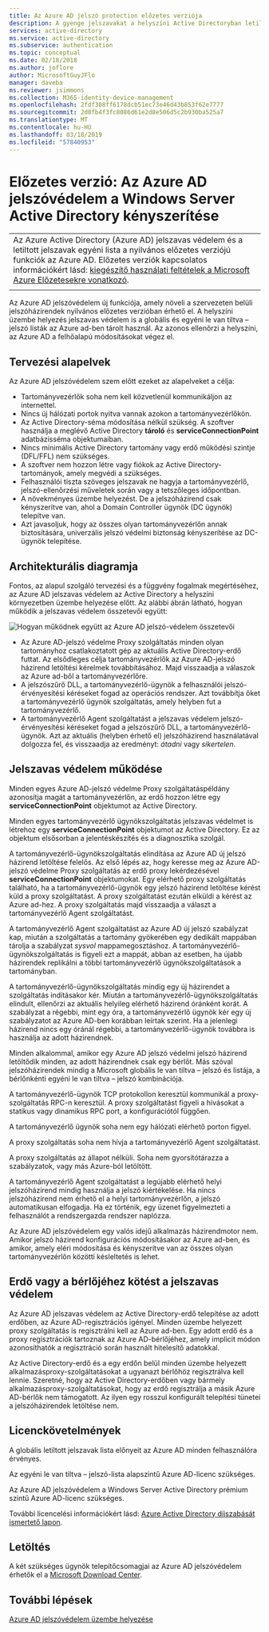 ```yaml
---
title: Az Azure AD jelszó protection előzetes verziója
description: A gyenge jelszavakat a helyszíni Active Directoryban letiltása az Azure AD jelszó protection előzetes verziója
services: active-directory
ms.service: active-directory
ms.subservice: authentication
ms.topic: conceptual
ms.date: 02/18/2018
ms.author: joflore
author: MicrosoftGuyJFlo
manager: daveba
ms.reviewer: jsimmons
ms.collection: M365-identity-device-management
ms.openlocfilehash: 2fdf308ff6178dcb51ec73e46d43b853f62e7777
ms.sourcegitcommit: 2d0fb4f3fc8086d61e2d8e506d5c2b930ba525a7
ms.translationtype: MT
ms.contentlocale: hu-HU
ms.lasthandoff: 03/18/2019
ms.locfileid: "57840953"
---
```

# <a name="preview-enforce-azure-ad-password-protection-for-windows-server-active-directory"></a>Előzetes verzió: Az Azure AD jelszóvédelem a Windows Server Active Directory kényszerítése

|     |
| --- |
| Az Azure Active Directory (Azure AD) jelszavas védelem és a letiltott jelszavak egyéni lista a nyilvános előzetes verziójú funkciók az Azure AD. Előzetes verziók kapcsolatos információkért lásd: [kiegészítő használati feltételek a Microsoft Azure Előzetesekre vonatkozó](https://azure.microsoft.com/support/legal/preview-supplemental-terms/).|
|     |

Az Azure AD jelszóvédelem új funkciója, amely növeli a szervezeten belüli jelszóházirendek nyilvános előzetes verzióban érhető el. A helyszíni üzembe helyezés jelszavas védelem is a globális és egyéni le van tiltva – jelszó listák az Azure ad-ben tárolt használ. Az azonos ellenőrzi a helyszíni, az Azure AD a felhőalapú módosításokat végez el.

## <a name="design-principles"></a>Tervezési alapelvek

Az Azure AD jelszóvédelem szem előtt ezeket az alapelveket a célja:

* Tartományvezérlők soha nem kell közvetlenül kommunikáljon az internettel.
* Nincs új hálózati portok nyitva vannak azokon a tartományvezérlőkön.
* Az Active Directory-séma módosítása nélkül szükség. A szoftver használja a meglévő Active Directory **tároló** és **serviceConnectionPoint** adatbázisséma objektumaiban.
* Nincs minimális Active Directory tartomány vagy erdő működési szintje (DFL/FFL) nem szükséges.
* A szoftver nem hozzon létre vagy fiókok az Active Directory-tartományok, amely megvédi a szükséges.
* Felhasználói tiszta szöveges jelszavak ne hagyja a tartományvezérlő, jelszó-ellenőrzési műveletek során vagy a tetszőleges időpontban.
* A növekményes üzembe helyezést. De a jelszóházirend csak kényszerítve van, ahol a Domain Controller ügynök (DC ügynök) telepítve van.
* Azt javasoljuk, hogy az összes olyan tartományvezérlőn annak biztosítására, univerzális jelszó védelmi biztonság kényszerítése az DC-ügynök telepítése.

## <a name="architectural-diagram"></a>Architekturális diagramja

Fontos, az alapul szolgáló tervezési és a függvény fogalmak megértéséhez, az Azure AD jelszavas védelem az Active Directory a helyszíni környezetben üzembe helyezése előtt. Az alábbi ábrán látható, hogyan működik a jelszavas védelem összetevői együtt:

![Hogyan működnek együtt az Azure AD jelszó-védelem összetevői](./media/concept-password-ban-bad-on-premises/azure-ad-password-protection.png)

* Az Azure AD-jelszó védelme Proxy szolgáltatás minden olyan tartományhoz csatlakoztatott gép az aktuális Active Directory-erdő futtat. Az elsődleges célja tartományvezérlők az Azure AD-jelszó házirend letöltési kérelmek továbbításához. Majd visszaadja a válaszok az Azure ad-ből a tartományvezérlőre.
* A jelszószűrő DLL, a tartományvezérlő-ügynök a felhasználói jelszó-érvényesítési kéréseket fogad az operációs rendszer. Azt továbbítja őket a tartományvezérlő ügynök szolgáltatás, amely helyben fut a tartományvezérlő.
* A tartományvezérlő Agent szolgáltatást a jelszavas védelem jelszó-érvényesítési kéréseket fogad a jelszószűrő DLL, a tartományvezérlő-ügynök. Azt az aktuális (helyben érhető el) jelszóházirend használatával dolgozza fel, és visszaadja az eredményt: *átadni* vagy *sikertelen*.

## <a name="how-password-protection-works"></a>Jelszavas védelem működése

Minden egyes Azure AD-jelszó védelme Proxy szolgáltatáspéldány azonosítja magát a tartományvezérlőn, az erdő hozzon létre egy **serviceConnectionPoint** objektumot az Active Directory.

Minden egyes tartományvezérlő ügynökszolgáltatás jelszavas védelmet is létrehoz egy **serviceConnectionPoint** objektumot az Active Directory. Ez az objektum elsősorban a jelentéskészítés és a diagnosztika szolgál.

A tartományvezérlő-ügynökszolgáltatás elindítása az Azure AD új jelszó házirend letöltése felelős. Az első lépés az, hogy keresse meg az Azure AD-jelszó védelme Proxy szolgáltatás az erdő proxy lekérdezésével **serviceConnectionPoint** objektumokat. Egy elérhető proxy szolgáltatás található, ha a tartományvezérlő-ügynök egy jelszó házirend letöltése kérést küld a proxy szolgáltatást. A proxy szolgáltatást ezután elküldi a kérést az Azure ad-hez. A proxy szolgáltatás majd visszaadja a választ a tartományvezérlő Agent szolgáltatást.

A tartományvezérlő Agent szolgáltatást az Azure AD új jelszó szabályzat kap, miután a szolgáltatás a tartomány gyökerében egy dedikált mappában tárolja a szabályzat *sysvol* mappamegosztáshoz. A tartományvezérlő-ügynökszolgáltatás is figyeli ezt a mappát, abban az esetben, ha újabb házirendek replikálni a többi tartományvezérlő ügynökszolgáltatások a tartományban.

A tartományvezérlő-ügynökszolgáltatás mindig egy új házirendet a szolgáltatás indításakor kér. Miután a tartományvezérlő-ügynökszolgáltatás elindult, ellenőrzi az aktuális helyileg elérhető házirend óránként korát. A szabályzat a régebbi, mint egy óra, a tartományvezérlő ügynök kér egy új szabályzatot az Azure AD-ben korábban leírtak szerint. Ha a jelenlegi házirend nincs egy óránál régebbi, a tartományvezérlő-ügynök továbbra is használja az adott házirendnek.

Minden alkalommal, amikor egy Azure AD jelszó védelmi jelszó házirend letöltődik minden, az adott házirendnek csak egy bérlőt. Más szóval jelszóházirendek mindig a Microsoft globális le van tiltva – jelszó és listája, a bérlőnkénti egyéni le van tiltva – jelszó kombinációja.

A tartományvezérlő-ügynök TCP protokollon keresztül kommunikál a proxy-szolgáltatás RPC-n keresztül. A proxy szolgáltatást figyeli a hívásokat a statikus vagy dinamikus RPC port, a konfigurációtól függően.

A tartományvezérlő ügynök soha nem egy hálózati elérhető porton figyel.

A proxy szolgáltatás soha nem hívja a tartományvezérlő Agent szolgáltatást.

A proxy szolgáltatás az állapot nélküli. Soha nem gyorsítótárazza a szabályzatok, vagy más Azure-ból letöltött.

A tartományvezérlő Agent szolgáltatást a legújabb elérhető helyi jelszóházirend mindig használja a jelszó kiértékelése. Ha nincs jelszóházirend nem érhető el a helyi tartományvezérlőn, a jelszó automatikusan elfogadja. Ha ez történik, egy üzenet figyelmezteti a felhasználót a rendszergazda rendszer naplózza.

Az Azure AD jelszóvédelem egy valós idejű alkalmazás házirendmotor nem. Amikor jelszó házirend konfigurációs módosításakor az Azure ad-ben, és amikor, amely eléri módosítása és kényszerítve van az összes olyan tartományvezérlőn közötti késleltetés is lehet.

## <a name="foresttenant-binding-for-password-protection"></a>Erdő vagy a bérlőjéhez kötést a jelszavas védelem

Az Azure AD jelszavas védelem az Active Directory-erdő telepítése az adott erdőben, az Azure AD-regisztrációs igényel. Minden üzembe helyezett proxy szolgáltatás is regisztrálni kell az Azure ad-ben. Egy adott erdő és a proxy regisztrációk tartoznak az Azure AD-bérlőjéhez, amely implicit módon azonosíthatók a regisztráció során használt hitelesítő adatokkal.

Az Active Directory-erdő és a egy erdőn belül minden üzembe helyezett alkalmazásproxy-szolgáltatásokat a ugyanazt bérlőhöz regisztrálva kell lennie. Szeretné, hogy az Active Directory-erdőben vagy bármely alkalmazásproxy-szolgáltatásokat, hogy az erdő regisztrálja a másik Azure AD-bérlők nem támogatott. Az ilyen egy rosszul konfigurált telepítési tünetei a jelszóházirendek letöltése nem.

## <a name="license-requirements"></a>Licenckövetelmények

A globális letiltott jelszavak lista előnyeit az Azure AD minden felhasználóra érvényes.

Az egyéni le van tiltva – jelszó-lista alapszintű Azure AD-licenc szükséges.

Az Azure AD jelszóvédelem a Windows Server Active Directory prémium szintű Azure AD-licenc szükséges.

További licencelési információkért lásd: [Azure Active Directory díjszabását ismertető lapon](https://azure.microsoft.com/pricing/details/active-directory/).

## <a name="download"></a>Letöltés

A két szükséges ügynök telepítőcsomagjai az Azure AD jelszóvédelem érhetők el a [Microsoft Download Center](https://www.microsoft.com/download/details.aspx?id=57071).

## <a name="next-steps"></a>További lépések
[Azure AD jelszóvédelem üzembe helyezése](howto-password-ban-bad-on-premises-deploy.md)
